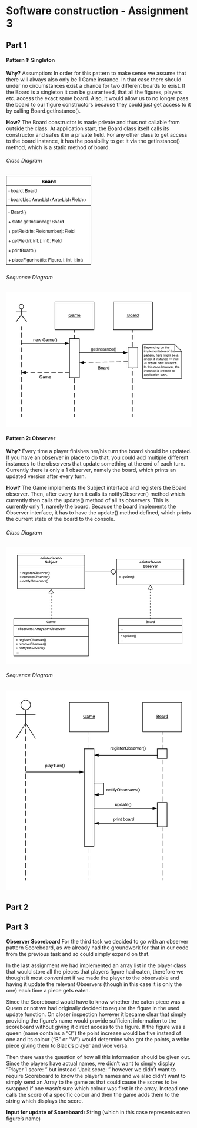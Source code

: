 # Software construction - Assignment 3

## Part 1

#### Pattern 1: Singleton

**Why?** Assumption: In order for this pattern to make sense we assume that there will
always also only be 1 Game instance. In that case there should under no circumstances exist
a chance for two different boards to exist. If the Board is a singleton it can be guaranteed,
that all the figures, players etc. access the exact same board. Also, it would allow us to
no longer pass the board to our figure constructors because they could just get access to it by calling Board.getInstance().
  
**How?** The Board constructor is made private and thus not callable from outside the class. At application start,
the Board class itself calls its constructor and safes it in a private field. For any other class to get access to
the board instance, it has the possibility to get it via the getInstance() method, which is a static method of board.


###### Class Diagram

![Class Diagram](images/Board-Singleton-Class.png "Class Diagram")

###### Sequence Diagram

![Sequence Diagram](images/Board-Singleton-Sequence.png "Sequence Diagram")

#### Pattern 2: Observer

**Why?** Every time a player finishes her/his turn the board should be updated.
If you have an observer in place to do that, you could add multiple different instances to the observers that update
something at the end of each turn. Currently there is only a 1 observer, namely the board, which prints an updated version
after every turn. 

**How?** The Game implements the Subject interface and registers the Board observer. Then, after
every turn it calls its notifyObserver() method which currently then calls the update() method of all its
observers. This is currently only 1, namely the board. Because the board implements the Observer interface, it has to have the
update() method defined, which prints the current state of the board to the console.

###### Class Diagram

![Class Diagram](images/Observer-class.png "Class Diagram")

###### Sequence Diagram
![Sequence Diagram](images/Observer-Sequence.png "Sequence Diagram")

## Part 2

## Part 3

**Observer Scoreboard**
For the third task we decided to go with an observer pattern Scoreboard, as we already had the groundwork for that in our code from the previous task and so could simply expand on that.

In the last assignment we had implemented an array list in the player class that would store all the pieces that players figure had eaten, therefore we thought it most convenient if we made the player to the observable and having it update the relevant Observers (though in this case it is only the one) each time a piece gets eaten.

Since the Scoreboard would have to know whether the eaten piece was a Queen or not we had originally decided to require the figure in the used update function. On closer inspection however it became clear that simply providing the figure’s name would provide sufficient information to the scoreboard without giving it direct access to the figure. If the figure was a queen (name contains a “Q”) the point increase would be five instead of one and its colour (“B” or “W”) would determine who got the points, a white piece giving them to Black’s player and vice versa.

Then there was the question of how all this information should be given out. Since the players have actual names, we didn’t want to simply display “Player 1 score: ” but instead “Jack score: ” however we didn’t want to require Scoreboard to know the player’s names and we also didn’t want to simply send an Array to the game as that could cause the scores to be swapped if one wasn’t sure which colour was first in the array. Instead one calls the score of a specific colour and then the game adds them to the string which displays the score.

**Input for update of Scoreboard:** String (which in this case represents eaten figure’s name)
